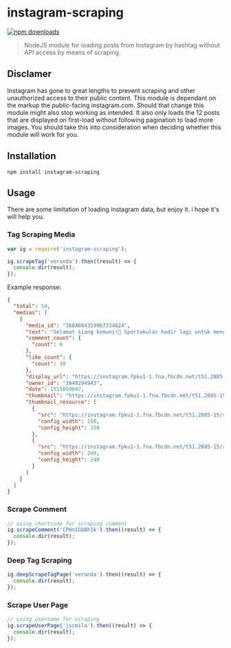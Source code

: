 # instagram-scraping

[![npm downloads](https://img.shields.io/npm/dt/instagram-scraping.svg)](https://npm.im/instagram-scraping)

> NodeJS module for loading posts from Instagram by hashtag without API access by means of scraping.

## Disclamer

Instagram has gone to great lengths to prevent scraping and other unauthorized access to their public content. This module is dependant on the markup the public-facing instagram.com. Should that change this module might also stop working as intended. It also only loads the 12 posts that are displayed on first-load without following pagination to load more images. You should take this into consideration when deciding whether this module will work for you.

## Installation

`npm install instagram-scraping`

## Usage

There are some limitation of loading instagram data, but enjoy it. i hope it's will help you.

### Tag Scraping Media

```javascript
var ig = require('instagram-scraping');

ig.scrapeTag('veranda').then((result) => {
  console.dir(result);
});
```

Example response:

```json
{
  "total": 54,
  "medias": [
    {
      "media_id": "1684684359967334824",
      "text": "Selamat siang komuni!🙋 Sportakular hadir lagi untuk mengawali 2018 kita ini dengan penuh semangat dan kebersamaan, berikut jadwal-jadwalnya : sportakular Voly Kamis,4 Januari 2018 18.00 sd selesai Lap.telkom pinggir monumen Sportakular Futsal Jumat , 5 Januari 2018 17.30-20.00 Lap. Meteor Sportakular Badminton Sabtu,6 Januari2018 19.00-21.00 Lap.Pdam (pinggir ITB) Dicatet ya setiap jadwal kegiatannya, biar tidak terlewatkan karena sayang banget untuk dilewatkan. 😉 dan untuk cabang olahraga lain bakalan mimin share lagi so stay tuned dan selalu ingat: 'Berpartisipasi = Auto Kece😎😎' salam olahraga! #himaik #Ikberaniberkarya #salamsatuik #menujuIKsehat #unikom #sportakular",
      "comment_count": {
        "count": 0
      },
      "like_count": {
        "count": 10
      },
      "display_url": "https://instagram.fpku1-1.fna.fbcdn.net/t51.2885-15/e35/25024357_207155156521690_1744670180115480576_n.jpg?se=7",
      "owner_id": "1648294943",
      "date": 1515050047,
      "thumbnail": "https://instagram.fpku1-1.fna.fbcdn.net/t51.2885-15/s640x640/sh0.08/e35/c0.134.1076.1076/25024357_207155156521690_1744670180115480576_n.jpg",
      "thumbnail_resource": [
        {
          "src": "https://instagram.fpku1-1.fna.fbcdn.net/t51.2885-15/s150x150/e35/c0.134.1076.1076/25024357_207155156521690_1744670180115480576_n.jpg",
          "config_width": 150,
          "config_height": 150
        },
        {
          "src": "https://instagram.fpku1-1.fna.fbcdn.net/t51.2885-15/s240x240/e35/c0.134.1076.1076/25024357_207155156521690_1744670180115480576_n.jpg",
          "config_width": 240,
          "config_height": 240
        }
      ]
    }
  ]
}
```
### Scrape Comment

```javascript
// using shortcode for scraping comment 
ig.scrapeComment('CPHnIGbBh1k').then((result) => {
  console.dir(result);
});
```
### Deep Tag Scraping

```javascript
ig.deepScrapeTagPage('veranda').then((result) => {
  console.dir(result);
});
```

### Scrape User Page

```javascript
// using username for scraping
ig.scrapeUserPage('jscmila').then((result) => {
  console.dir(result);
});
```
